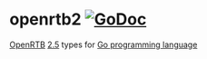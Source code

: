 # openrtb2 [![GoDoc](https://godoc.org/github.com/mxmCherry/openrtb/openrtb2?status.svg)](https://pkg.go.dev/github.com/mxmCherry/openrtb/v14/openrtb2)

[OpenRTB](https://iabtechlab.com/standards/openrtb/) [2.5](https://iabtechlab.com/wp-content/uploads/2016/07/OpenRTB-API-Specification-Version-2-5-FINAL.pdf) types for [Go programming language](https://golang.org/)
